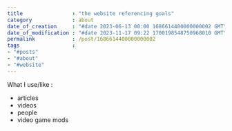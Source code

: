 ```yaml
---
title                : "the website referencing goals"
category             : about
date_of_creation     : "#date 2023-06-13 00:00 1686614400000000002 GMT"
date_of_modification : "#date 2023-11-17 09:22 1700198548750968010 GMT"
permalink            : /post/1686614400000000002
tags                 : 
- "#posts"
- "#about" 
- "#website"
---
```


What I use/like :
  - articles
  - videos
  - people
  - video game mods

  

